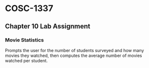 # COSC-1337
## Chapter 10 Lab Assignment

### Movie Statistics
Prompts the user for the number of students surveyed and how many movies they watched, then computes the average number of movies watched per student.